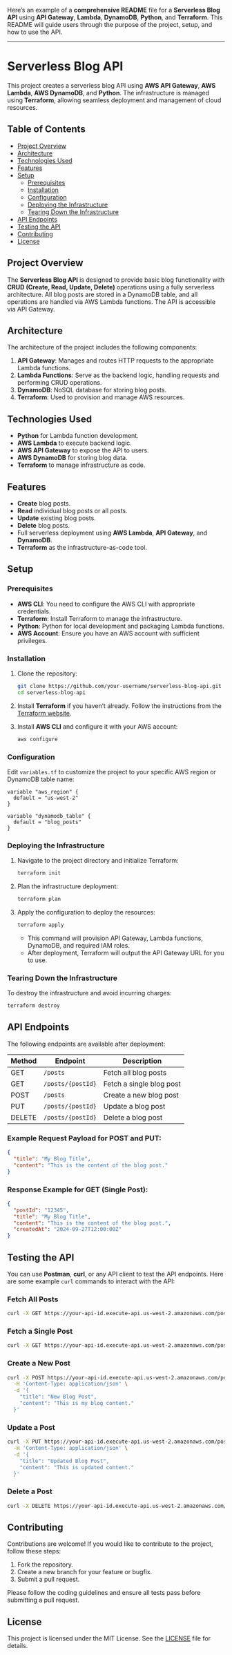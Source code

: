 Here’s an example of a **comprehensive README** file for a **Serverless Blog API** using **API Gateway**, **Lambda**, **DynamoDB**, **Python**, and **Terraform**. This README will guide users through the purpose of the project, setup, and how to use the API.

---

# Serverless Blog API

This project creates a serverless blog API using **AWS API Gateway**, **AWS Lambda**, **AWS DynamoDB**, and **Python**. The infrastructure is managed using **Terraform**, allowing seamless deployment and management of cloud resources.

## Table of Contents

- [Project Overview](#project-overview)
- [Architecture](#architecture)
- [Technologies Used](#technologies-used)
- [Features](#features)
- [Setup](#setup)
  - [Prerequisites](#prerequisites)
  - [Installation](#installation)
  - [Configuration](#configuration)
  - [Deploying the Infrastructure](#deploying-the-infrastructure)
  - [Tearing Down the Infrastructure](#tearing-down-the-infrastructure)
- [API Endpoints](#api-endpoints)
- [Testing the API](#testing-the-api)
- [Contributing](#contributing)
- [License](#license)

## Project Overview

The **Serverless Blog API** is designed to provide basic blog functionality with **CRUD (Create, Read, Update, Delete)** operations using a fully serverless architecture. All blog posts are stored in a DynamoDB table, and all operations are handled via AWS Lambda functions. The API is accessible via API Gateway.

## Architecture

The architecture of the project includes the following components:
1. **API Gateway**: Manages and routes HTTP requests to the appropriate Lambda functions.
2. **Lambda Functions**: Serve as the backend logic, handling requests and performing CRUD operations.
3. **DynamoDB**: NoSQL database for storing blog posts.
4. **Terraform**: Used to provision and manage AWS resources.

## Technologies Used

- **Python** for Lambda function development.
- **AWS Lambda** to execute backend logic.
- **AWS API Gateway** to expose the API to users.
- **AWS DynamoDB** for storing blog data.
- **Terraform** to manage infrastructure as code.

## Features

- **Create** blog posts.
- **Read** individual blog posts or all posts.
- **Update** existing blog posts.
- **Delete** blog posts.
- Full serverless deployment using **AWS Lambda**, **API Gateway**, and **DynamoDB**.
- **Terraform** as the infrastructure-as-code tool.

## Setup

### Prerequisites

- **AWS CLI**: You need to configure the AWS CLI with appropriate credentials.
- **Terraform**: Install Terraform to manage the infrastructure.
- **Python**: Python for local development and packaging Lambda functions.
- **AWS Account**: Ensure you have an AWS account with sufficient privileges.

### Installation

1. Clone the repository:

    ```bash
    git clone https://github.com/your-username/serverless-blog-api.git
    cd serverless-blog-api
    ```

2. Install **Terraform** if you haven’t already. Follow the instructions from the [Terraform website](https://www.terraform.io/downloads.html).

3. Install **AWS CLI** and configure it with your AWS account:

    ```bash
    aws configure
    ```

### Configuration

Edit `variables.tf` to customize the project to your specific AWS region or DynamoDB table name:

```hcl
variable "aws_region" {
  default = "us-west-2"
}

variable "dynamodb_table" {
  default = "blog_posts"
}
```

### Deploying the Infrastructure

1. Navigate to the project directory and initialize Terraform:

    ```bash
    terraform init
    ```

2. Plan the infrastructure deployment:

    ```bash
    terraform plan
    ```

3. Apply the configuration to deploy the resources:

    ```bash
    terraform apply
    ```

   - This command will provision API Gateway, Lambda functions, DynamoDB, and required IAM roles.
   - After deployment, Terraform will output the API Gateway URL for you to use.

### Tearing Down the Infrastructure

To destroy the infrastructure and avoid incurring charges:

```bash
terraform destroy
```

## API Endpoints

The following endpoints are available after deployment:

| Method | Endpoint                  | Description                |
|--------|---------------------------|----------------------------|
| GET    | `/posts`                   | Fetch all blog posts       |
| GET    | `/posts/{postId}`          | Fetch a single blog post   |
| POST   | `/posts`                   | Create a new blog post     |
| PUT    | `/posts/{postId}`          | Update a blog post         |
| DELETE | `/posts/{postId}`          | Delete a blog post         |

### Example Request Payload for POST and PUT:

```json
{
  "title": "My Blog Title",
  "content": "This is the content of the blog post."
}
```

### Response Example for GET (Single Post):

```json
{
  "postId": "12345",
  "title": "My Blog Title",
  "content": "This is the content of the blog post.",
  "createdAt": "2024-09-27T12:00:00Z"
}
```

## Testing the API

You can use **Postman**, **curl**, or any API client to test the API endpoints. Here are some example `curl` commands to interact with the API:

### Fetch All Posts

```bash
curl -X GET https://your-api-id.execute-api.us-west-2.amazonaws.com/posts
```

### Fetch a Single Post

```bash
curl -X GET https://your-api-id.execute-api.us-west-2.amazonaws.com/posts/{postId}
```

### Create a New Post

```bash
curl -X POST https://your-api-id.execute-api.us-west-2.amazonaws.com/posts \
  -H 'Content-Type: application/json' \
  -d '{
    "title": "New Blog Post",
    "content": "This is my blog content."
  }'
```

### Update a Post

```bash
curl -X PUT https://your-api-id.execute-api.us-west-2.amazonaws.com/posts/{postId} \
  -H 'Content-Type: application/json' \
  -d '{
    "title": "Updated Blog Post",
    "content": "This is updated content."
  }'
```

### Delete a Post

```bash
curl -X DELETE https://your-api-id.execute-api.us-west-2.amazonaws.com/posts/{postId}
```

## Contributing

Contributions are welcome! If you would like to contribute to the project, follow these steps:

1. Fork the repository.
2. Create a new branch for your feature or bugfix.
3. Submit a pull request.

Please follow the coding guidelines and ensure all tests pass before submitting a pull request.

## License

This project is licensed under the MIT License. See the [LICENSE](LICENSE) file for details.